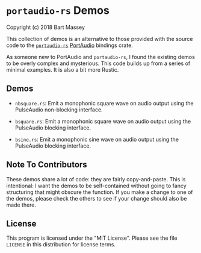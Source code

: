 # `portaudio-rs` Demos
Copyright (c) 2018 Bart Massey

This collection of demos is an alternative to those provided
with the source code to the
[`portaudio-rs`](http://crates.io/crates/portaudio)
[PortAudio](http://portaudio.com) bindings crate.

As someone new to PortAudio and `portaudio-rs`, I found the
existing demos to be overly complex and mysterious. This
code builds up from a series of minimal examples. It is also
a bit more Rustic.

## Demos

* `nbsquare.rs`: Emit a monophonic square wave on audio
  output using the PulseAudio non-blocking interface.

* `bsquare.rs`: Emit a monophonic square wave on audio
  output using the PulseAudio blocking interface.

* `bsine.rs`: Emit a monophonic sine wave on audio
  output using the PulseAudio blocking interface.

## Note To Contributors

These demos share a lot of code: they are fairly
copy-and-paste. This is intentional: I want the demos to be
self-contained without going to fancy structuring that might
obscure the function. If you make a change to one of the
demos, please check the others to see if your change should
also be made there.

## License

This program is licensed under the "MIT License". Please see
the file `LICENSE` in this distribution for license terms.

